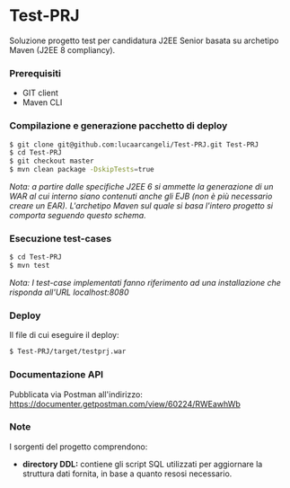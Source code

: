# Test-PRJ

Soluzione progetto test per candidatura J2EE Senior basata su archetipo Maven (J2EE 8 compliancy).

### Prerequisiti
* GIT client
* Maven CLI

### Compilazione e generazione pacchetto di deploy

```sh
$ git clone git@github.com:lucaarcangeli/Test-PRJ.git Test-PRJ
$ cd Test-PRJ
$ git checkout master
$ mvn clean package -DskipTests=true
```
_Nota: a partire dalle specifiche J2EE 6 si ammette la generazione di un WAR al cui interno siano contenuti anche gli EJB (non è più necessario creare un EAR). L'archetipo Maven sul quale si basa l'intero progetto si comporta seguendo questo schema._

### Esecuzione test-cases

```sh
$ cd Test-PRJ
$ mvn test
```

_Nota: I test-case implementati fanno riferimento ad una installazione che risponda all'URL localhost:8080_

### Deploy
Il file di cui eseguire il deploy:

```sh
$ Test-PRJ/target/testprj.war
```

### Documentazione API
Pubblicata via Postman all'indirizzo: https://documenter.getpostman.com/view/60224/RWEawhWb

### Note
I sorgenti del progetto comprendono:
* **directory DDL:** contiene gli script SQL utilizzati per aggiornare la struttura dati fornita, in base a quanto resosi necessario.